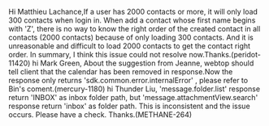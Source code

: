 Hi Matthieu Lachance,If a user has 2000 contacts or more, it will only load 300 contacts when login in. When add a contact whose first name begins with 'Z', there is no way to know the right order of the created contact in all contacts (2000 contacts) because of only loading 300 contacts. And it is unreasonable and difficult to load 2000 contacts to get the contact right order. In summary, I think this issue could not resolve now.Thanks.(peridot-11420)
hi Mark Green,
About the suggestion from Jeanne, webtop should tell client that the calendar has been removed in response.Now the response only returns 'sdk.common.error.internalError' , please refer to Bin's coment.(mercury-1180)
hi Thunder Liu,
'message.folder.list' response return 'INBOX' as inbox folder path, but 'message.attachmentView.search' response return 'inbox' as folder path. This is inconsistent and the issue occurs. Please have a check. Thanks.(METHANE-264)
